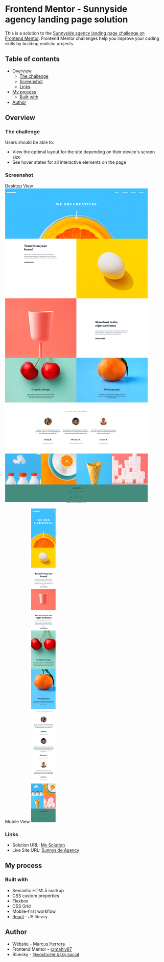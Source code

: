 # Frontend Mentor - Sunnyside agency landing page solution

This is a solution to the [Sunnyside agency landing page challenge on Frontend Mentor](https://www.frontendmentor.io/challenges/sunnyside-agency-landing-page-7yVs3B6ef). Frontend Mentor challenges help you improve your coding skills by building realistic projects.

## Table of contents

- [Overview](#overview)
  - [The challenge](#the-challenge)
  - [Screenshot](#screenshot)
  - [Links](#links)
- [My process](#my-process)
  - [Built with](#built-with)
- [Author](#author)

## Overview

### The challenge

Users should be able to:

- View the optimal layout for the site depending on their device's screen size
- See hover states for all interactive elements on the page

### Screenshot

Desktop View
![Desktop screenshot](./assets/Frontend-Mentor-Sunnyside-D.png)

Mobile View
![Mobile screenshot](./assets/Frontend-Mentor-Sunnyside-M.png)

### Links

- Solution URL: [My Solution](https://www.frontendmentor.io/solutions/sunnyside-agency-built-with-react-VuoX_LjuRG)
- Live Site URL: [Sunnyside Agency](https://mahiv87.github.io/sunnyside-agency/)

## My process

### Built with

- Semantic HTML5 markup
- CSS custom properties
- Flexbox
- CSS Grid
- Mobile-first workflow
- [React](https://reactjs.org/) - JS library

## Author

- Website - [Marcus Herrera](https://mahiv87.github.io/hire-marcus/)
- Frontend Mentor - [@mahiv87](https://www.frontendmentor.io/profile/@mahiv87)
- Bluesky - [@voxtroller.bsky.social](https://bsky.app/profile/voxtroller.bsky.social)
